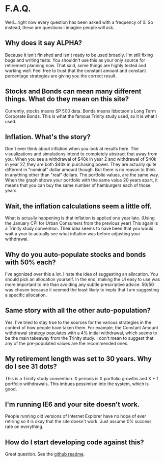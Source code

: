 # F.A.Q.

Well...right now every question has been asked with a frequency of 0.
So instead, these are questions I imagine people will ask.

## Why does it say ALPHA?
Because it isn't finished and isn't ready to be used broadly.
I'm still fixing bugs and writing tests.
You shouldn't use this as your only source for retirement planning now.
That said, some things are highly tested and working well.
Feel free to trust that the constant amount and constant percentage strategies are giving you the correct result.

## Stocks and Bonds can mean many different things. What do they mean on this site?
Currently, stocks means SP 500 data. 
Bonds means Ibbotson's Long Term Corporate Bonds.
This is what the famous Trinity study used, so it is what I used.

## Inflation. What's the story?
Don't ever think about inflation when you look at results here.
The visualizations and simulations intend to completely abstract that away from you.
When you see a withdrawal of $40k in year 2 and withdrawal of $40k in year 27, they are both $40k in purchasing power.
They are actually quite different in "nominal" dollar amount though.
But there is no reason to think in anything other than "real" dollars.
The portfolio values, are the same way.
When the graph shows your portfolio with the same value 20 years apart, it means that you can buy the same number of hamburgers each of those years.

## Wait, the inflation calculations seem a little off.
What is actually happening is that inflation is applied one year late.
(Using the January CPI for Urban Consumers from the previous year)
This again is a Trinity study convention.
Their idea seems to have been that you would wait a year to actually see what inflation was before adjusting your withdrawal.

## Why do you auto-populate stocks and bonds with 50% each?
I've agonized over this a lot. 
I hate the idea of suggesting an allocation.
You should pick an allocation yourself.
In the end, making the UI easy to use was more important to me than avoiding any subtle prescriptive advice.
50/50 was chosen because it seemed the least likely to imply that I am suggesting a specific allocation.

## Same story with all the other auto-population?
Yes.
I've tried to stay true to the sources for the various strategies in the context of how people have taken them.
For example, the Constant Amount withdrawal strategy populates with a 4% initial withdrawal, which seems to be the main takeaway from the Trinity study.
I don't mean to suggest that any of the pre-populated values are the recommended ones.

## My retirement length was set to 30 years. Why do I see 31 dots?
This is a Trinity study convention. 
X periods is X portfolio growths and X + 1 portfolio withdrawals.
This imbues pessimism into the system, which is good.

## I'm running IE6 and your site doesn't work.
People running old versions of Internet Explorer have no hope of ever retiring so it is okay that the site doesn't work.
Just assume 0% success rate on everything.

## How do I start developing code against this?
Great question. See the [github readme](https://github.com/gasserma/dwr/blob/master/README.md).
